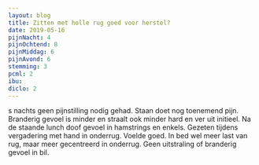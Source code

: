 ```yaml
---
layout: blog
title: Zitten met holle rug goed voor herstel?
date: 2019-05-16
pijnNacht: 4
pijnOchtend: 8
pijnMiddag: 6
pijnAvond: 6
stemming: 3
pcml: 2
ibu: 
diclo: 2
---
```


s nachts geen pijnstilling nodig gehad. Staan doet nog toenemend pijn. Branderig gevoel is minder en straalt ook minder hard en ver uit initieel. Na de staande lunch doof gevoel in hamstrings en enkels. Gezeten tijdens vergadering met hand in onderrug. Voelde goed. In bed wel meer last van rug, maar meer gecentreerd in onderrug. Geen uitstraling of branderig gevoel in bil.

